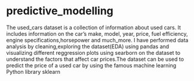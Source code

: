 # predictive_modelling
The used_cars dataset is a collection of information about used cars. It includes information on the car’s make, model, year, price, fuel efficiency, engine specifications,horsepower and much_more. I have performed data analysis by cleaning,exploring the dataset(EDA) using pandas and visualizing different reggression plots using searborn on the dataset to understand the factors that affect car prices.The dataset can be used to predict the price of a used car by using the famous machine learning Python library sklearn
